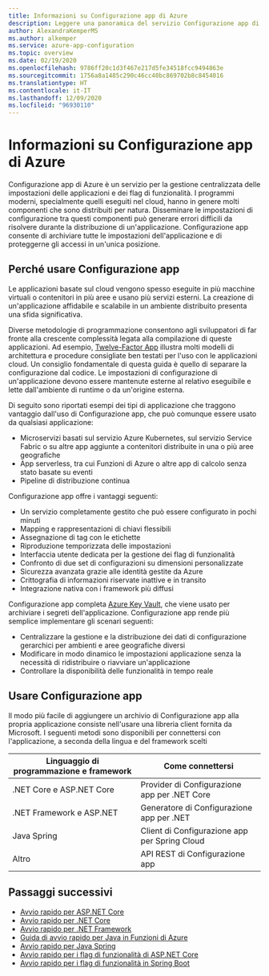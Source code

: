 ```yaml
---
title: Informazioni su Configurazione app di Azure
description: Leggere una panoramica del servizio Configurazione app di Azure. Informazioni sul motivo per potrebbe essere necessario usare Configurazione app e informazioni su come usarlo.
author: AlexandraKemperMS
ms.author: alkemper
ms.service: azure-app-configuration
ms.topic: overview
ms.date: 02/19/2020
ms.openlocfilehash: 9786ff20c1d3f467e217d5fe34518fcc9494863e
ms.sourcegitcommit: 1756a8a1485c290c46cc40bc869702b8c8454016
ms.translationtype: HT
ms.contentlocale: it-IT
ms.lasthandoff: 12/09/2020
ms.locfileid: "96930110"
---
```

# <a name="what-is-azure-app-configuration"></a>Informazioni su Configurazione app di Azure

Configurazione app di Azure è un servizio per la gestione centralizzata delle impostazioni delle applicazioni e dei flag di funzionalità. I programmi moderni, specialmente quelli eseguiti nel cloud, hanno in genere molti componenti che sono distribuiti per natura. Disseminare le impostazioni di configurazione tra questi componenti può generare errori difficili da risolvere durante la distribuzione di un'applicazione. Configurazione app consente di archiviare tutte le impostazioni dell'applicazione e di proteggerne gli accessi in un'unica posizione.

## <a name="why-use-app-configuration"></a>Perché usare Configurazione app

Le applicazioni basate sul cloud vengono spesso eseguite in più macchine virtuali o contenitori in più aree e usano più servizi esterni. La creazione di un'applicazione affidabile e scalabile in un ambiente distribuito presenta una sfida significativa.

Diverse metodologie di programmazione consentono agli sviluppatori di far fronte alla crescente complessità legata alla compilazione di queste applicazioni. Ad esempio, [Twelve-Factor App](https://12factor.net/) illustra molti modelli di architettura e procedure consigliate ben testati per l'uso con le applicazioni cloud. Un consiglio fondamentale di questa guida è quello di separare la configurazione dal codice. Le impostazioni di configurazione di un'applicazione devono essere mantenute esterne al relativo eseguibile e lette dall'ambiente di runtime o da un'origine esterna.

Di seguito sono riportati esempi dei tipi di applicazione che traggono vantaggio dall'uso di Configurazione app, che può comunque essere usato da qualsiasi applicazione:

* Microservizi basati sul servizio Azure Kubernetes, sul servizio Service Fabric o su altre app aggiunte a contenitori distribuite in una o più aree geografiche
* App serverless, tra cui Funzioni di Azure o altre app di calcolo senza stato basate su eventi
* Pipeline di distribuzione continua

Configurazione app offre i vantaggi seguenti:

* Un servizio completamente gestito che può essere configurato in pochi minuti
* Mapping e rappresentazioni di chiavi flessibili
* Assegnazione di tag con le etichette
* Riproduzione temporizzata delle impostazioni
* Interfaccia utente dedicata per la gestione dei flag di funzionalità
* Confronto di due set di configurazioni su dimensioni personalizzate
* Sicurezza avanzata grazie alle identità gestite da Azure
* Crittografia di informazioni riservate inattive e in transito
* Integrazione nativa con i framework più diffusi

Configurazione app completa [Azure Key Vault](https://azure.microsoft.com/services/key-vault/), che viene usato per archiviare i segreti dell'applicazione. Configurazione app rende più semplice implementare gli scenari seguenti:

* Centralizzare la gestione e la distribuzione dei dati di configurazione gerarchici per ambienti e aree geografiche diversi
* Modificare in modo dinamico le impostazioni applicazione senza la necessità di ridistribuire o riavviare un'applicazione
* Controllare la disponibilità delle funzionalità in tempo reale

## <a name="use-app-configuration"></a>Usare Configurazione app

Il modo più facile di aggiungere un archivio di Configurazione app alla propria applicazione consiste nell'usare una libreria client fornita da Microsoft. I seguenti metodi sono disponibili per connettersi con l'applicazione, a seconda della lingua e del framework scelti

| Linguaggio di programmazione e framework | Come connettersi |
|---|---|
| .NET Core e ASP.NET Core | Provider di Configurazione app per .NET Core |
| .NET Framework e ASP.NET | Generatore di Configurazione app per .NET |
| Java Spring | Client di Configurazione app per Spring Cloud |
| Altro | API REST di Configurazione app |

## <a name="next-steps"></a>Passaggi successivi

* [Avvio rapido per ASP.NET Core](./quickstart-aspnet-core-app.md)
* [Avvio rapido per .NET Core](./quickstart-dotnet-core-app.md)
* [Avvio rapido per .NET Framework](./quickstart-dotnet-app.md)
* [Guida di avvio rapido per Java in Funzioni di Azure](./quickstart-azure-functions-csharp.md)
* [Avvio rapido per Java Spring](./quickstart-java-spring-app.md)
* [Avvio rapido per i flag di funzionalità di ASP.NET Core](./quickstart-feature-flag-aspnet-core.md)
* [Avvio rapido per i flag di funzionalità in Spring Boot](./quickstart-feature-flag-spring-boot.md)
